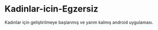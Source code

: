 # Kadinlar-icin-Egzersiz


Kadınlar için geliştirilmeye başlanmış ve yarım kalmış android uygulaması.
